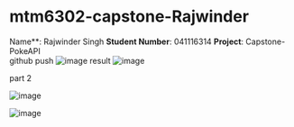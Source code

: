 # mtm6302-capstone-Rajwinder
Name**: Rajwinder Singh
**Student Number**: 041116314
**Project**: Capstone-PokeAPI <br>
github push
![image](https://github.com/Rajwindersinghh/mtm6302-capstone-Rajwinder/assets/133885650/8cdf2dd8-8190-4e32-8790-6fffd5c5ec92)
result
![image](https://github.com/Rajwindersinghh/mtm6302-capstone-Rajwinder/assets/133885650/9e5bf857-be7f-445c-bf50-49f7cc210194)


part 2

![image](https://github.com/Rajwindersinghh/mtm6302-capstone-Rajwinder/assets/133885650/3a1cd6ca-e862-4b9b-b776-8dbb510011bf)


![image](https://github.com/Rajwindersinghh/mtm6302-capstone-Rajwinder/assets/133885650/c95355af-5dfb-4930-919b-19a4122e7d1e)
